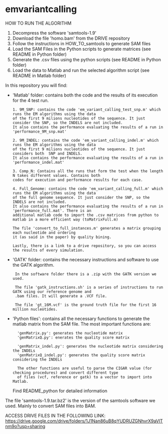 # emvariantcalling

HOW TO RUN THE ALGORITHM
  1. Decompress the software 'samtools-1.9'
  2. Download the file 'homo.bam' from the DRIVE repository
  3. Follow the instructions in HOW_TO_samtools to generate SAM files
  4. Load the SAM Files in the Python scripts to generate matrices (see README in Python folder)
  5. Generate the .csv files using the python scripts (see README in Python folder)
  6. Load the data to Matlab and run the selected algorithm script (see README in Matlab folder)
  
  
In this repository you will find:

  - 'Matlab' folder: contains both the code and the results of its execution for the 4 test run.
        
        1. 9M_SNP: contains the code 'em_variant_calling_test_snp.m' which runs the EM algorithms using the data
        of the first 9 milions nucleotides of the sequence. It just consider the SNP, so the INDELS are not included.
        It also contains the performance evaluating the results of a run in 'performance_9M_snp.mat'
        
        2. 9M_INDEL: contains the code 'em_variant_calling_indel.m' which runs the EM algorithms using the data
        of the first 9 milions nucleotides of the sequence. It just considers both  SNP and INDELS.
        It also contains the performance evaluating the results of a run in 'performance_indel.mat'
        
        3. Comp_N: Contains all the runs that form the test when the length N takes different values. Contains both
        codes for execution and performance results for each case.
        
        4. Full_Genome: contains the code 'em_variant_calling_full.m' which runs the EM algorithms using the data
        of the full genome sequence. It just consider the SNP, so the INDELS are not included.
        It also contains the performance evaluating the results of a run in 'performance_full.mat'. There is an
        additional matlab code to import the .csv matrices from python to matlab in a more efficient way (toMatrixFull.m)
        
        The file 'convert_to_full_instances.m' generates a matrix grouping each nucleotide and ordering
        it (as said in the paper) by quality bining. 
        
        Lastly, there is a link to a drive repository, so you can access the results of every simulation.
        
       
 - 'GATK' folder: contains the necessary instructions and software to use the GATK algorithm.
        
        In the software folder there is a .zip with the GATK version we used.
        
        The file 'gatk_instructions.sh' is a series of instructions to run GATK using our reference genome and
        .bam files. It will generate a .VCF file.
        
        The file 'gt_16M.vcf' is the ground truth file for the first 16 million nucleotides.
        

- 'Python files': contains all the necessary functions to generate the matlab matrix from the SAM file. The most 
important functions are:
        
        'genMatrix.py': generates the nucleotide matrix
        'genMatrixQ.py': enerates the quality score matrix
        
        'genMatrix_indel.py': generates the nucleotide matrix considering the INDELs
        'genMatrixQ_indel.py': generates the quality score matrix considering the INDELs
        
        The other functions are useful to parse the CIGAR value (for checking procedures) and convert different type
        of files (vcf, reference or gatk) to a vector to import into Matlab.
        
  Find README_python for detailed information
        

The file 'samtools-1.9.tar.bz2' is the version of the samtools software we used. Mainly to convert SAM files into BAM.


ACCESS DRIVE FILES IN THE FOLLOWING LINK: https://drive.google.com/drive/folders/1J1Nan86uB8qYUDRUZGNhvrX9aVlTnm9o?usp=sharing
